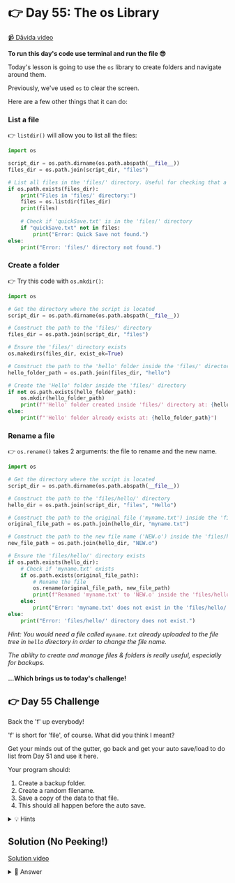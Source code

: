 # 👉 Day 55: The os Library

<a href="https://youtu.be/-xhn_qFAEmc" target="_blank">📹 Dāvida video</a>

**To run this day's code use terminal and run the file 😎**

Today's lesson is going to use the `os` library to create folders and navigate around them.

Previously, we've used `os` to clear the screen.

Here are a few other things that it can do:


### List a file

👉 `listdir()` will allow you to list all the files:

```python
import os

script_dir = os.path.dirname(os.path.abspath(__file__))
files_dir = os.path.join(script_dir, "files")

# List all files in the 'files/' directory. Useful for checking that a file is in the folder we think it is.
if os.path.exists(files_dir):
    print("Files in 'files/' directory:")
    files = os.listdir(files_dir)
    print(files)
    
    # Check if 'quickSave.txt' is in the 'files/' directory
    if "quickSave.txt" not in files:
        print("Error: Quick Save not found.")
else:
    print("Error: 'files/' directory not found.")
```


### Create a folder

👉 Try this code with `os.mkdir()`:

```python
import os

# Get the directory where the script is located
script_dir = os.path.dirname(os.path.abspath(__file__))

# Construct the path to the 'files/' directory
files_dir = os.path.join(script_dir, "files")

# Ensure the 'files/' directory exists
os.makedirs(files_dir, exist_ok=True)

# Construct the path to the 'hello' folder inside the 'files/' directory
hello_folder_path = os.path.join(files_dir, "hello")

# Create the 'Hello' folder inside the 'files/' directory
if not os.path.exists(hello_folder_path):
    os.mkdir(hello_folder_path)
    print(f"'Hello' folder created inside 'files/' directory at: {hello_folder_path}")
else:
    print(f"'Hello' folder already exists at: {hello_folder_path}")
```


### Rename a file

👉 `os.rename()` takes 2 arguments: the file to rename and the new name.

```python
import os

# Get the directory where the script is located
script_dir = os.path.dirname(os.path.abspath(__file__))

# Construct the path to the 'files/hello/' directory
hello_dir = os.path.join(script_dir, "files", "Hello")

# Construct the path to the original file ('myname.txt') inside the 'files/hello/' directory
original_file_path = os.path.join(hello_dir, "myname.txt")

# Construct the path to the new file name ('NEW.o') inside the 'files/hello/' directory
new_file_path = os.path.join(hello_dir, "NEW.o")

# Ensure the 'files/hello/' directory exists
if os.path.exists(hello_dir):
    # Check if 'myname.txt' exists
    if os.path.exists(original_file_path):
        # Rename the file
        os.rename(original_file_path, new_file_path)
        print(f"Renamed 'myname.txt' to 'NEW.o' inside the 'files/hello/' directory.")
    else:
        print("Error: 'myname.txt' does not exist in the 'files/hello/' directory.")
else:
    print("Error: 'files/hello/' directory does not exist.")
```
*Hint: You would need a file called `myname.txt` already uploaded to the file tree in `hello` directory in order to change the file name.*

*The ability to create and manage files & folders is really useful, especially for backups.*

#### ...Which brings us to today's challenge!


## 👉 Day 55 Challenge

Back the 'f' up everybody!

'f' is short for 'file', of course. What did you think I meant?

Get your minds out of the gutter, go back and get your auto save/load to do list from Day 51 and use it here.

Your program should:
1. Create a backup folder.
2. Create a random filename.
3. Save a copy of the data to that file.
4. This should all happen before the auto save.


<details>
<summary>💡 Hints</summary>

- Use a Boolean variable `fileExists` set to False to store whether the file has already been created.
- Use if `fileExists` later on to check the status of the file before creating or writing.
- Use the `os.mkdir()` function.

</details>


## Solution (No Peeking!)

<a href="https://youtu.be/D-z7DHlUEXo" target="_blank">Solution video</a>

<details>
<summary>👀 Answer</summary>

```python
import os
import time
import random

file_exists = False  # Use this to track whether the backups folder has been created

# Get the directory where the script is located
script_dir = os.path.dirname(os.path.abspath(__file__))

# Construct the path to the 'files' directory
files_dir = os.path.join(script_dir, "files")

# Construct the path to the 'backups' folder inside 'files'
backups_dir = os.path.join(files_dir, "backups")

# Construct the path to 'todo_list.txt'
todo_list_path = os.path.join(files_dir, "todo_list.txt")

# Ensure the 'files' directory exists
os.makedirs(files_dir, exist_ok=True)

def load_todo_list():
    try:
        with open(todo_list_path, "r") as f:
            todo = eval(f.read())
        return todo
    except FileNotFoundError:
        return []

def backup_todo_list():
    global file_exists
    if not file_exists:
        os.makedirs(backups_dir, exist_ok=True)
        file_exists = True

    backup_file_name = f"backup{random.randint(1, 1000000000)}.txt"
    backup_file_path = os.path.join(backups_dir, backup_file_name)
    os.popen(f"cp {todo_list_path} {backup_file_path}")
    print(f"Backup saved as {backup_file_name}")

def sleep_and_clear():
    time.sleep(1)
    os.system("cls" if os.name == "nt" else "clear")

def print_todo_list_by_priority(priority):
    filtered_list = []
    with open(todo_list_path, "r") as file:
        for line in file:
            parts = line.strip().split(" (Priority: ")
            if len(parts) == 2:
                item_priority = int(parts[1].rstrip(")"))
                if item_priority == priority:
                    filtered_list.append(parts[0])

    if not filtered_list:
        print(f"No items with {priority} priority.")
    else:
        for index, item in enumerate(filtered_list):
            print(f"{index + 1}: {item}")

def add_item_to_list():
    print("\nLet's add a new item to your list!")
    while True:
        try:
            priority = int(input("What is the priority of this task?\n1: High\n2: Medium\n3: Low\nEnter the number: "))
            if priority not in [1, 2, 3]:
                print("Invalid priority. Please enter 1, 2, or 3.")
                continue
            break
        except ValueError:
            print("Invalid input. Please enter a number (1, 2, or 3).")

    item = input("What should I add to your to-do list? ")

    with open(todo_list_path, "a") as file:
        file.write(f"{item} (Priority: {priority})\n")

    print(f"{item} added to your list.\n")


def print_from_file():
    if not os.path.exists(todo_list_path):
        print("File not found.")
    else:
        with open(todo_list_path, "r") as file:
            todo_list = file.readlines()
            for idx, item in enumerate(todo_list, start=0):
                print(f"{idx}: {item}")

def update_item_in_todo_list():
    print_from_file()
    item_index = int(input("Which item would you like to update? "))

    # Load the current items from the file
    with open(todo_list_path, "r") as file:
        lines = file.readlines()

    if item_index < 0 or item_index >= len(lines):
        print("Invalid item index.")
        return

    current_item = lines[item_index].strip()

    parts = current_item.split(" (Priority: ")
    if len(parts) != 2:
        print("Invalid item format.")
        return

    current_priority = int(parts[1].rstrip(")"))
    current_item_text = parts[0]

    print(f"Editing item: {current_item_text} (Priority: {current_priority})")

    new_priority = int(input("What is the new priority?\n1: High\n2: Medium\n3: Low\nEnter the number: "))
    new_item_text = input("What should I update this to? ")

    updated_item = f"{new_item_text} (Priority: {new_priority})\n"
    lines[item_index] = updated_item

    with open(todo_list_path, "w") as file:
        file.writelines(lines)

    print(f"Updated item: {new_item_text} (Priority: {new_priority})\n")

def remove_item_from_todo_list():
    while True:
        print_from_file()
        try:
            item_index = int(input("\nWhich item by index would you like to remove? "))
        except ValueError:
            print("Invalid input. Please enter a number.")
            continue

        with open(todo_list_path, "r") as file:
            lines = file.readlines()

        if item_index < 0 or item_index >= len(lines):
            print("Invalid item index.")
            return

        removed_item = lines.pop(item_index).strip()

        with open(todo_list_path, "w") as file:
            file.writelines(lines)

        parts = removed_item.split(" (Priority: ")
        if len(parts) != 2:
            print("Invalid item format.")
            return

        removed_priority = int(parts[1].rstrip(")"))
        removed_item_text = parts[0]

        print(f"Removed item: {removed_item_text} (Priority: {removed_priority})\n")
        break

def add_to_empty_list():
    print("\nYour To-do is empty.")
    add_item_to_list()
    sleep_and_clear()

def get_menu_option():
    print("Menu:")
    print("1: Add a to-do")
    print("2: Remove a to-do")
    print("3: View to-do list")
    print("4: Edit a to-do")
    print("5: Erase the list")
    print("6: Exit")
    return input("Select an option (1/2/3/4/5/6): ")

def get_priority_option():
    print("\nView by priority:")
    print("1: High")
    print("2: Medium")
    print("3: Low")
    print("4: All")
    return input("Select an option (1/2/3/4): ")

def erase_all_items():
    with open(todo_list_path, "w") as file:
        pass 
    print("All items have been erased from the file.\n")

# Main program loop
while True:
    print("To-do list manager.📝\n")
    try:
        with open(todo_list_path, "r") as f:
            file_content = f.read()
            if not file_content:
                add_to_empty_list()
                continue
    except FileNotFoundError:
        add_to_empty_list()
        continue

    option = get_menu_option()
    if option == "1":
        add_item_to_list()
    elif option == "2":
        remove_item_from_todo_list()
    elif option == "3":
        priority_opt = get_priority_option()
        if priority_opt in ["1", "2", "3"]:
            print_todo_list_by_priority(int(priority_opt))
        elif priority_opt == "4":
            print_from_file()
        else:
            print("Invalid option.")
    elif option == "4":
        update_item_in_todo_list()
    elif option == "5":
        confirm_erase = input("Are you sure you want to erase your list? (yes/no): ")
        if confirm_erase.lower() == "yes":
            erase_all_items()
        else:
            print("Erase canceled.")
    elif option == "6":
        break
    else:
        print("Invalid option. Please choose a valid option (1/2/3/4/5/6).")

    # Before auto-saving, create a backup in the 'backups' folder
    backup_todo_list()
    sleep_and_clear()

```

</details>